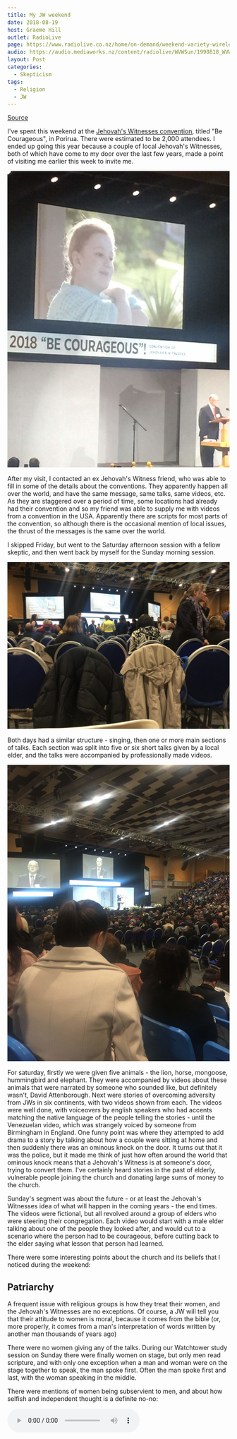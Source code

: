 ```yaml
---
title: My JW weekend
date: 2018-08-19
host: Graeme Hill
outlet: RadioLive
page: https://www.radiolive.co.nz/home/on-demand/weekend-variety-wireless/2018/08/skeptical-thoughts--190818-charlatains.html
audio: https://audio.mediaworks.nz/content/radiolive/WVWSun/1990818_WVW_Skepticalthoughts.mp3
layout: Post
categories:
  - Skepticism
tags:
  - Religion
  - JW
---
```


[Source](https://www.radiolive.co.nz/home/on-demand/weekend-variety-wireless/2018/08/skeptical-thoughts--190818-charlatains.html)

I've spent this weekend at the [Jehovah's Witnesses convention](https://www.jw.org/en/publications/books/convention-program-2018/), titled "Be Courageous", in Porirua. There were estimated to be 2,000 attendees. I ended up going this year because a couple of local Jehovah's Witnesses, both of which have come to my door over the last few years, made a point of visiting me earlier this week to invite me.

<!-- more -->

![Convention](./IMG_3326.jpg)

After my visit, I contacted an ex Jehovah's Witness friend, who was able to fill in some of the details about the conventions. They apparently happen all over the world, and have the same message, same talks, same videos, etc. As they are staggered over a period of time, some locations had already had their convention and so my friend was able to supply me with videos from a convention in the USA. Apparently there are scripts for most parts of the convention, so although there is the occasional mention of local issues, the thrust of the messages is the same over the world.

I skipped Friday, but went to the Saturday afternoon session with a fellow skeptic, and then went back by myself for the Sunday morning session.

![Friday](./IMG_3323.jpg)

Both days had a similar structure - singing, then one or more main sections of talks. Each section was split into five or six short talks given by a local elder, and the talks were accompanied by professionally made videos.

![Saturday](./IMG_3325.jpg)

For saturday, firstly we were given five animals - the lion, horse, mongoose, hummingbird and elephant. They were accompanied by videos about these animals that were narrated by someone who sounded like, but definitely wasn't, David Attenborough. Next were stories of overcoming adversity from JWs in six continents, with two videos shown from each. The videos were well done, with voiceovers by english speakers who had accents matching the native language of the people telling the stories - until the Venezuelan video, which was strangely voiced by someone from Birmingham in England. One funny point was where they attempted to add drama to a story by talking about how a couple were sitting at home and then suddenly there was an ominous knock on the door. It turns out that it was the police, but it made me think of just how often around the world that ominous knock means that a Jehovah's Witness is at someone's door, trying to convert them. I've certainly heard stories in the past of elderly, vulnerable people joining the church and donating large sums of money to the church.

Sunday's segment was about the future - or at least the Jehovah's Witnesses idea of what will happen in the coming years - the end times. The videos were fictional, but all revolved around a group of elders who were steering their congregation. Each video would start with a male elder talking about one of the people they looked after, and would cut to a scenario where the person had to be courageous, before cutting back to the elder saying what lesson that person had learned.

There were some interesting points about the church and its beliefs that I noticed during the weekend:

## Patriarchy

A frequent issue with religious groups is how they treat their women, and the Jehovah's Witnesses are no exceptions. Of course, a JW will tell you that their attitude to women is moral, because it comes from the bible (or, more properly, it comes from a man's interpretation of words written by another man thousands of years ago)

There were no women giving any of the talks. During our Watchtower study session on Sunday there were finally women on stage, but only men read scripture, and with only one exception when a man and woman were on the stage together to speak, the man spoke first. Often the man spoke first and last, with the woman speaking in the middle.

There were mentions of women being subservient to men, and about how selfish and independent thought is a definite no-no:

<audio controls src="/media/audio/skepticism/IndependentThought.mp3" />

I get that selfish thought should be frowned upon, but the idea that independent thought is wrong feels creepy - like it's meant to make life easier for those at the top.

There was a lot of talk of trusting Elders (and, of course, all Elders are men), and how learning to trust the Elders now, even if their commands make no sense, is good practice for the end times, when Jehovah will be giving instructions in order to help save the Jehovah's Witnesses. So, even if bad instructions are given by the elders in the here and now, at least it's good training for thoughtlessly obeying Jehovah in the future.

These ideas echo conversations I've had when visited by Jehovah's witnesses, where I've been told that every family needs a head, someone to make final decisions, and that the head should always be a man. Analogies of pilots and co-pilots and talk of needing a final decision maker made it no clearer in my mind as to why that would have to be the man in a relationship.

On Sunday there were videos showing people how to be courageous. Most of them showed women learning lessons from men - and each one started and ended with a group of men (Elders) talking about how much the women were improving. In one of them a group of women were talking about an issue, and their elder could be seen hovering around in the background, listening in.

I've been told by my ex JW friend that there's a secret manual for Elders - "[Shepherd the Flock of God](https://jwvictims.org/2013/12/26/the-8-biggest-shocks-from-the-elders-secret-handbook/)" - that has been leaked on to the internet. For anyone wanting to see some of the hypocrisy in the church, search for "Shepherd the Flock of God" online:

## Worldly pursuits

Jehovah's Witnesses tend to see themselves as "in the world, but not of the world". They do not allow blood transfusions, voting, serving in the military, celebrating holidays or marrying outside of the religion.

There was talk on the weekend of politics being out of bounds for JWs, and one reason given was that because no political party will truly be able to bring peace, it's not worth voting for any party. I couldn't see the logic in this - they were saying that because no party is perfect, it's best to not vote for any party. In my mind, it still seems prudent to vote for the better of the options you have available, even if they're not perfect.

There was also occasional mention of entertainment being bad, especially when it involves spiritualism.

Despite this shunning of worldly things, all the JWs seemed to be very well dressed - lots of makeup, sparkly dresses, new hair dos and men in suits. I definitely stood out simply for not wearing a tie. I jokingly messaged my ex JW friend, asking him if the lack of beards around me was official church policy. He quickly responded with a link to an old Watchtower article, from 1968, warning members about beard wearing:

> "In recent years in many lands a beard or long hair on a man attracts immediate notice and may, in the minds of the majority, classify such a person undesirably with extremists or as rebels against society."

## Revelation

There was a lot of talk about the end times, which the Jehovah's Witnesses believe they have correctly divined from a careful reading of the Bible. Their ideas are based on Revelation, with selected passages from other parts of the bible backing up their interpretation of Revelation.

They don't seem to like the UN:

<audio controls src="/media/audio/skepticism/ReligionDestruction.mp3" />

Apparently the UN is the wild beast, and the world's false religions are Babylon the Great (the harlot). In the end days, which are coming soon, the UN will defeat all false religions, leaving Jehovah's Witnesses standing as the only remaining religion.

After this there will be an attack on Jehovah's people from the North, but they will be protected without having to fight. There were several mentions of large hailstones and people fighting amongst themselves, although with a lot of these predictions Jehovah's Witnesses say they're unsure whether they will be literal or metaphorical.

After this, Satan will be locked away for a thousand years while what is left of mankind has time to work on preparing the New Earth. Then Satan will be released and given a time to tempt people before once again peace will reign.

Of course, there's no evidence for any of this. The JWs who have been visiting me would like to start a Bible Study - apparently there are metrics that members of the church are rated on, including return visits and starting a Bible Study with a potential new member. I've said that I'm interested in doing a Bible study with them, as long as it can focus on the evidence for their belief - I've made it clear that I don't see faith as being a virtue.

## Persecution

There was a lot of talk of persecution - the Watchtower study was about the persecution of Jesus, and the end times talks made frequent mention of the ways in which the Jehovah's Witnesses will be persecuted in the end times. Mentions were made as well of Witnesses being treated badly around the world, and not being given basic human rights. The videos on the Saturday included people who had their church burned down, were arrested and were ousted from their village.

However, when it comes to ideas such as gay rights, the JWs seem to be happy with the idea that people's rights should be restricted because of God's word.

A video was played which showed a Jehovah's Witness "courageously" standing up for her right to not stand up for the rights of others, because she considers them to be immoral:

<!--<video controls src="/media/video/CourageousJW.mkv" style="width: 100%;" />-->

@[youtube](https://youtu.be/rcEmX9wRAnQ)

The Jehovah's Witnesses also have a policy of "disfellowship", where the church can declare that an ex member can no longer be associated with. Family members have to cease communication with their loved ones who have been disfellowshipped. This seems particularly cruel, especially as the church promotes itself to its members as being their whole world. To put yourself in a place where people rely on you, only to then punish them by removing that support, seems particularly unethical and unloving to me. I've listened to church members defending the policy, saying that members who sign up to the church, including kids, are fully aware of the policy, and that this form of tough love is necessary to save them for eternity - but given that the church doesn't even seem to have evidence that this policy is effective, it seems cruel that they are so willing to use it on their own ex members.
